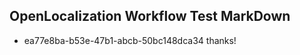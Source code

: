 ## OpenLocalization Workflow Test MarkDown
* ea77e8ba-b53e-47b1-abcb-50bc148dca34 thanks!

<!--HONumber=Jul16_HO3-->


